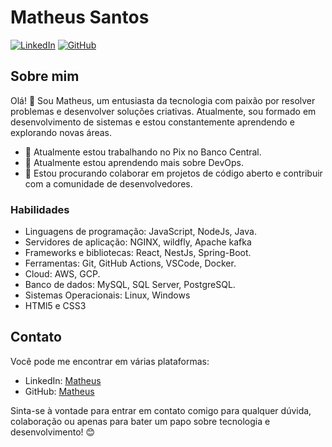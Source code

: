 # Matheus Santos

[![LinkedIn](https://img.shields.io/badge/LinkedIn-Matheus-blue)](https://www.linkedin.com/in/matheus-henrique-a30b9715a/)
[![GitHub](https://img.shields.io/badge/GitHub-Matheus-9cf)](https://github.com/MatheuADG)
<!-- [![Portfolio](https://img.shields.io/badge/Portfolio-seusite.com-success)](https://www.seusite.com) -->

## Sobre mim

Olá! 👋 Sou Matheus, um entusiasta da tecnologia com paixão por resolver problemas e desenvolver soluções criativas. Atualmente, sou formado em desenvolvimento de sistemas e estou constantemente aprendendo e explorando novas áreas.

- 🔭 Atualmente estou trabalhando no Pix no Banco Central.
- 🌱 Atualmente estou aprendendo mais sobre DevOps.
- 👯 Estou procurando colaborar em projetos de código aberto e contribuir com a comunidade de desenvolvedores.
<!--
## Projetos

Aqui estão alguns dos meus projetos mais recentes:

### [Nome do Projeto 1](https://github.com/seunome/projeto1)

Breve descrição ou resumo do projeto.

### [Nome do Projeto 2](https://github.com/seunome/projeto2)

Breve descrição ou resumo do projeto.

### [Nome do Projeto 3](https://github.com/seunome/projeto3)

Breve descrição ou resumo do projeto.
-->

### Habilidades

- Linguagens de programação: JavaScript, NodeJs, Java.
- Servidores de aplicação: NGINX, wildfly, Apache kafka
- Frameworks e bibliotecas:  React, NestJs, Spring-Boot.
- Ferramentas: Git, GitHub Actions, VSCode, Docker.
- Cloud:  AWS, GCP.
- Banco de dados: MySQL, SQL Server, PostgreSQL.
- Sistemas Operacionais: Linux, Windows
- HTMl5 e CSS3 

## Contato

Você pode me encontrar em várias plataformas:

- LinkedIn: [Matheus](https://www.linkedin.com/in/matheus-henrique-a30b9715a/)
- GitHub: [Matheus](https://github.com/mhsantosss)


Sinta-se à vontade para entrar em contato comigo para qualquer dúvida, colaboração ou apenas para bater um papo sobre tecnologia e desenvolvimento! 😊

